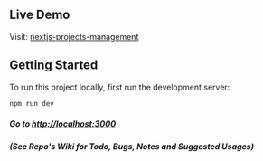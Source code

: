 ## Live Demo

Visit: [nextjs-projects-management](https://nextjs-projects-management.vercel.app/)

## Getting Started

To run this project locally, first run the development server:

```bash
npm run dev
```

##### Go to [http://localhost:3000](http://localhost:3000)

##### (_See Repo's Wiki for Todo, Bugs, Notes and Suggested Usages_)
